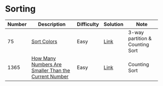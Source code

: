# Sorting
<div class="sorting-table"></div>

Number | Description                           | Difficulty | Solution | Note
------- | ------------------------------------- | -------- |--------|--------
75 | [Sort Colors](https://leetcode.com/problems/sort-colors/) | Easy | [Link](https://leetcode.com/problems/sort-colors/discuss/682450/C-3-way-partition-solution-and-counting-solution) | 3-way partition & Counting Sort
1365 | [How Many Numbers Are Smaller Than the Current Number](https://leetcode.com/problems/how-many-numbers-are-smaller-than-the-current-number/) | Easy | [Link](https://leetcode.com/problems/how-many-numbers-are-smaller-than-the-current-number/discuss/526393/C-Dictionary-and-Array.IndexOf-and-Counting-Sort) | Counting Sort
<div class="sorting-table"></div>
